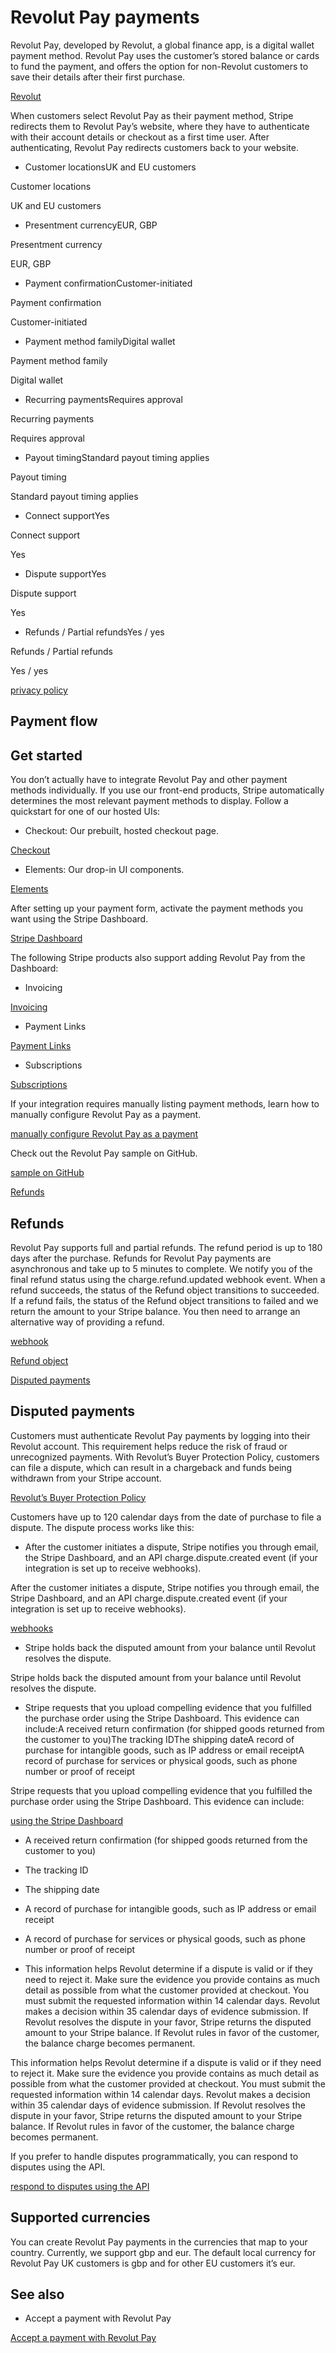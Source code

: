 # Revolut Pay payments

Revolut Pay, developed by Revolut, a global finance app, is a digital wallet payment method. Revolut Pay uses the customer’s stored balance or cards to fund the payment, and offers the option for non-Revolut customers to save their details after their first purchase.

[Revolut](https://www.revolut.com/business/revolut-pay/)

When customers select Revolut Pay as their payment method, Stripe redirects them to Revolut Pay’s website, where they have to authenticate with their account details or checkout as a first time user. After authenticating, Revolut Pay redirects customers back to your website.

- Customer locationsUK and EU customers

Customer locations

UK and EU customers

- Presentment currencyEUR, GBP

Presentment currency

EUR, GBP

- Payment confirmationCustomer-initiated

Payment confirmation

Customer-initiated

- Payment method familyDigital wallet

Payment method family

Digital wallet

- Recurring paymentsRequires approval

Recurring payments

Requires approval

- Payout timingStandard payout timing applies

Payout timing

Standard payout timing applies

- Connect supportYes

Connect support

Yes

- Dispute supportYes

Dispute support

Yes

- Refunds / Partial refundsYes / yes

Refunds / Partial refunds

Yes / yes

[privacy policy](https://stripe.com/privacy)

## Payment flow

## Get started

You don’t actually have to integrate Revolut Pay and other payment methods individually. If you use our front-end products, Stripe automatically determines the most relevant payment methods to display. Follow a quickstart for one of our hosted UIs:

- Checkout: Our prebuilt, hosted checkout page.

[Checkout](/checkout/quickstart)

- Elements: Our drop-in UI components.

[Elements](/payments/quickstart)

After setting up your payment form, activate the payment methods you want using the Stripe Dashboard.

[Stripe Dashboard](https://dashboard.stripe.com/settings/payment_methods)

The following Stripe products also support adding Revolut Pay from the Dashboard:

- Invoicing

[Invoicing](/invoicing/quickstart-guide)

- Payment Links

[Payment Links](/payment-links)

- Subscriptions

[Subscriptions](/billing/subscriptions/overview)

If your integration requires manually listing payment methods, learn how to manually configure Revolut Pay as a payment.

[manually configure Revolut Pay as a payment](/payments/revolut-pay/accept-a-payment)

Check out the Revolut Pay sample on GitHub.

[sample on GitHub](https://github.com/stripe-samples/accept-a-payment)

[Refunds](#refunds)

## Refunds

Revolut Pay supports full and partial refunds. The refund period is up to 180 days after the purchase. Refunds for Revolut Pay payments are asynchronous and take up to 5 minutes to complete. We notify you of the final refund status using the charge.refund.updated webhook event. When a refund succeeds, the status of the Refund object transitions to succeeded. If a refund fails, the status of the Refund object transitions to failed and we return the amount to your Stripe balance. You then need to arrange an alternative way of providing a refund.

[webhook](/webhooks)

[Refund object](/api/refunds/object)

[Disputed payments](#disputed-payments)

## Disputed payments

Customers must authenticate Revolut Pay payments by logging into their Revolut account. This requirement helps reduce the risk of fraud or unrecognized payments. With Revolut’s Buyer Protection Policy, customers can file a dispute, which can result in a chargeback and funds being withdrawn from your Stripe account.

[Revolut’s Buyer Protection Policy](https://www.revolut.com/legal/buyer-protection-policy/)

Customers have up to 120 calendar days from the date of purchase to file a dispute. The dispute process works like this:

- After the customer initiates a dispute, Stripe notifies you through email, the Stripe Dashboard, and an API charge.dispute.created event (if your integration is set up to receive webhooks).

After the customer initiates a dispute, Stripe notifies you through email, the Stripe Dashboard, and an API charge.dispute.created event (if your integration is set up to receive webhooks).

[webhooks](/webhooks)

- Stripe holds back the disputed amount from your balance until Revolut resolves the dispute.

Stripe holds back the disputed amount from your balance until Revolut resolves the dispute.

- Stripe requests that you upload compelling evidence that you fulfilled the purchase order using the Stripe Dashboard. This evidence can include:A received return confirmation (for shipped goods returned from the customer to you)The tracking IDThe shipping dateA record of purchase for intangible goods, such as IP address or email receiptA record of purchase for services or physical goods, such as phone number or proof of receipt

Stripe requests that you upload compelling evidence that you fulfilled the purchase order using the Stripe Dashboard. This evidence can include:

[using the Stripe Dashboard](/disputes/responding#respond)

- A received return confirmation (for shipped goods returned from the customer to you)

- The tracking ID

- The shipping date

- A record of purchase for intangible goods, such as IP address or email receipt

- A record of purchase for services or physical goods, such as phone number or proof of receipt

- This information helps Revolut determine if a dispute is valid or if they need to reject it. Make sure the evidence you provide contains as much detail as possible from what the customer provided at checkout. You must submit the requested information within 14 calendar days. Revolut makes a decision within 35 calendar days of evidence submission. If Revolut resolves the dispute in your favor, Stripe returns the disputed amount to your Stripe balance. If Revolut rules in favor of the customer, the balance charge becomes permanent.

This information helps Revolut determine if a dispute is valid or if they need to reject it. Make sure the evidence you provide contains as much detail as possible from what the customer provided at checkout. You must submit the requested information within 14 calendar days. Revolut makes a decision within 35 calendar days of evidence submission. If Revolut resolves the dispute in your favor, Stripe returns the disputed amount to your Stripe balance. If Revolut rules in favor of the customer, the balance charge becomes permanent.

If you prefer to handle disputes programmatically, you can respond to disputes using the API.

[respond to disputes using the API](/disputes/api)

## Supported currencies

You can create Revolut Pay payments in the currencies that map to your country. Currently, we support gbp and eur. The default local currency for Revolut Pay UK customers is gbp and for other EU customers it’s eur.

## See also

- Accept a payment with Revolut Pay

[Accept a payment with Revolut Pay](/payments/revolut-pay/accept-a-payment)
